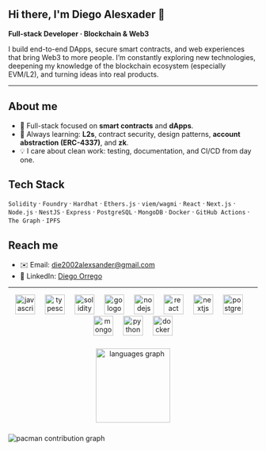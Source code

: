 ## Hi there, I'm Diego Alesxader 👋
**Full-stack Developer · Blockchain & Web3**

I build end-to-end DApps, secure smart contracts, and web experiences that bring Web3 to more people. I’m constantly exploring new technologies, deepening my knowledge of the blockchain ecosystem (especially EVM/L2), and turning ideas into real products.

---

## About me
- 🔭 Full-stack focused on **smart contracts** and **dApps**.
- 🧠 Always learning: **L2s**, contract security, design patterns, **account abstraction (ERC-4337)**, and **zk**.
- 💡 I care about clean work: testing, documentation, and CI/CD from day one.


## Tech Stack
`Solidity` · `Foundry` · `Hardhat` · `Ethers.js` · `viem/wagmi` · `React` · `Next.js` · `Node.js` · `NestJS` · `Express` · `PostgreSQL` · `MongoDB` · `Docker` · `GitHub Actions` · `The Graph` · `IPFS`

## Reach me
- ✉️ Email: die2002alexsander@gmail.com
- 💼 LinkedIn: [Diego Orrego](https://www.linkedin.com/in/dorregotorrejon/)

---
<div align="center">
  <img src="https://cdn.jsdelivr.net/gh/devicons/devicon/icons/javascript/javascript-original.svg" height="40" alt="javascript logo"  />
  <img width="12" />
  <img src="https://cdn.jsdelivr.net/gh/devicons/devicon/icons/typescript/typescript-original.svg" height="40" alt="typescript logo"  />
  <img width="12" />
  <img src="https://skillicons.dev/icons?i=solidity" height="40" alt="solidity logo"  />
  <img width="12" />
  <img src="https://cdn.jsdelivr.net/gh/devicons/devicon/icons/go/go-original.svg" height="40" alt="go logo"  />
  <img width="12" />
  <img src="https://cdn.jsdelivr.net/gh/devicons/devicon/icons/nodejs/nodejs-original.svg" height="40" alt="nodejs logo"  />
  <img width="12" />
  <img src="https://cdn.jsdelivr.net/gh/devicons/devicon/icons/react/react-original.svg" height="40" alt="react logo"  />
  <img width="12" />
  <img src="https://cdn.jsdelivr.net/gh/devicons/devicon/icons/nextjs/nextjs-original.svg" height="40" alt="nextjs logo"  />
  <img width="12" />
  <img src="https://cdn.jsdelivr.net/gh/devicons/devicon/icons/postgresql/postgresql-original.svg" height="40" alt="postgresql logo"  />
  <img width="12" />
  <img src="https://cdn.jsdelivr.net/gh/devicons/devicon/icons/mongodb/mongodb-original.svg" height="40" alt="mongodb logo"  />
  <img width="12" />
  <img src="https://cdn.jsdelivr.net/gh/devicons/devicon/icons/python/python-original.svg" height="40" alt="python logo"  />
  <img width="12" />
  <img src="https://cdn.jsdelivr.net/gh/devicons/devicon/icons/docker/docker-original.svg" height="40" alt="docker logo"  />
</div>

###

<div align="center">
  
  <img src="https://github-readme-stats.vercel.app/api/top-langs?username=AlesxanDer1102&locale=en&hide_title=false&layout=compact&card_width=320&langs_count=5&theme=dracula&hide_border=false&order=2" height="150" alt="languages graph"  />
</div>

###

<picture>
  <source media="(prefers-color-scheme: dark)" srcset="https://raw.githubusercontent.com/AlesxanDer1102/AlesxanDer1102/output/pacman-contribution-graph-dark.svg">
  <source media="(prefers-color-scheme: light)" srcset="https://raw.githubusercontent.com/AlesxanDer1102/AlesxanDer1102/output/pacman-contribution-graph.svg">
  <img alt="pacman contribution graph" src="https://raw.githubusercontent.com/AlesxanDer1102/AlesxanDer1102/output/pacman-contribution-graph.svg">
</picture>

###
